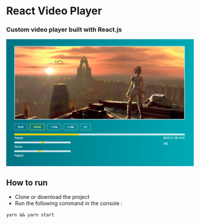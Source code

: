 # React Video Player

### Custom video player built with React.js

![screenshot](src/Assets/screenshot.png)

## How to run
- Clone or download the project
- Run the following command in the console : 
```
yarn && yarn start
```
